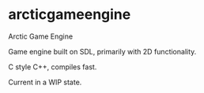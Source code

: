 # arcticgameengine
Arctic Game Engine

Game engine built on SDL, primarily with 2D functionality.

C style C++, compiles fast.

Current in a WIP state.
